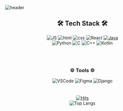 <!--
**won0324/won0324** is a ✨ _special_ ✨ repository because its `README.md` (this file) appears on your GitHub profile.

Here are some ideas to get you started:

- 🔭 I’m currently working on ...
- 🌱 I’m currently learning ...
- 👯 I’m looking to collaborate on ...
- 🤔 I’m looking for help with ...
- 💬 Ask me about ...
- 📫 How to reach me: ...
- 😄 Pronouns: ...
- ⚡ Fun fact: ...
-->

![header](https://capsule-render.vercel.app/api?type=waving&color=timeGradient&height=300&section=header&text=hw%20github&fontColor=FFFFFF&fontSize=90&animation=twinkling)

<div align=center>

## 🛠 Tech Stack 🛠
 ![JS](https://img.shields.io/badge/JavaScript-F7DF1E?style=flat-square&logo=JavaScript&logoColor=white) ![html](https://img.shields.io/badge/Html5-E34F26?style=flat-square&logo=Html5&logoColor=white) ![css](https://img.shields.io/badge/CSS3-1572B6?style=flat-square&logo=CSS3&logoColor=white) ![React](https://img.shields.io/badge/React%20-61DAFB?style=flat-square&logo=React&logoColor=white) [![Java](https://img.shields.io/badge/Java-007396?style=flat-square&logo=Java&logoColor=white)](https://github.com/Joowon0220/weather)
<br>
![Python](https://img.shields.io/badge/Python-242F9B?style=flat-square&logo=Python&logoColor=white) ![C](https://img.shields.io/badge/C-7267CB?style=flat-square&logo=C&logoColor=white) ![C++](https://img.shields.io/badge/C++-98BAE7?style=flat-square&logo=c%2B%2B&&logoColor=white") ![Kotlin](https://img.shields.io/badge/Kotlin-C8B6E2?style=flat-square&logo=Kotlin&logoColor=white) 


<br><br>

### ⚙ Tools ⚙
![VSCode](https://img.shields.io/badge/VSCode-007ACC?style=flat-square&logo=VisualStudioCode&logoColor=white) ![Figma](https://img.shields.io/badge/Figma-191919?style=flat-square&logo=Figma&logoColor=white) ![Django](https://img.shields.io/badge/Django-092E20?style=flat-square&logo=Django&logoColor=white)

#

[![Hits](https://hits.seeyoufarm.com/api/count/incr/badge.svg?url=https%3A%2F%2Fgithub.com%2Fwon0324&count_bg=%23000000&title_bg=%23000000&icon=github.svg&icon_color=%23E7E7E7&title=github&edge_flat=false)](https://hits.seeyoufarm.com)
<br>
![Top Langs](https://github-readme-stats.vercel.app/api/top-langs/?username=won0324&&theme=great-gatsby&layout=compact)

</div>
